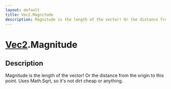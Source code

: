 ```yaml
---
layout: default
title: Vec2.Magnitude
description: Magnitude is the length of the vector! Or the distance from the origin to this point. Uses Math.Sqrt, so it's not dirt cheap or anything.
---
```

# [Vec2]({{site.url}}/Pages/Reference/Vec2.html).Magnitude

## Description
Magnitude is the length of the vector! Or the distance
from the origin to this point. Uses Math.Sqrt, so it's not dirt
cheap or anything.

